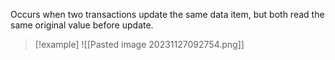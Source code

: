 Occurs when two transactions update the same data item, but both read the same original value before update.

>[!example] 
> ![[Pasted image 20231127092754.png]]
>